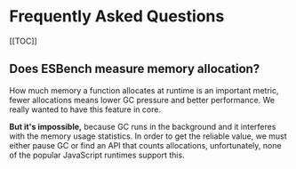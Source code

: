 # Frequently Asked Questions

[[TOC]]

## Does ESBench measure memory allocation?

How much memory a function allocates at runtime is an important metric, fewer allocations means lower GC pressure and better performance. We really wanted to have this feature in core.

**But it's impossible,** because GC runs in the background and it interferes with the memory usage statistics. In order to get the reliable value, we must either pause GC or find an API that counts allocations, unfortunately, none of the popular JavaScript runtimes support this.
